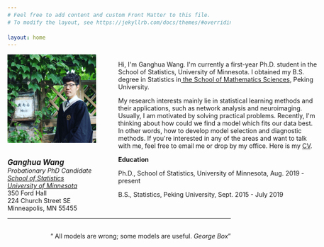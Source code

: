 ```yaml
---
# Feel free to add content and custom Front Matter to this file.
# To modify the layout, see https://jekyllrb.com/docs/themes/#overriding-theme-defaults

layout: home
---
```


<style type="text/css">
#wrap {
   width:700px;
   margin:0 auto;
}
#left_col {
   float:left;
   width:250px;
}
#right_col {
   float:right;
   width:450px;
}
</style> 
<div id="wrap">	
  <div id="left_col">	
    <img  class="img-circle avatar" alt="Ganghua Wang" src="assets/img/profile.jpg" width="200"> 
    <p class='info'><br /> 
    <big><i><b>Ganghua Wang</b></i></big><br /> 
    <i>Probationary PhD Candidate</i><br /> 
    <a href="https://cla.umn.edu/statistics" target="_blank"><i>School of Statistics</i></a><br /> 
      <a href="https://twin-cities.umn.edu" target="_blank"><i>University of Minnesota</i></a><br />
    350 Ford Hall<br />     
    224 Church Street SE<br />
    Minneapolis, MN 55455 
    </p>
  </div>	
  <div id="right_col">	
    <p class="lead">
      Hi, I'm Ganghua Wang. I'm currently a first-year Ph.D. student in the School of Statistics, University of Minnesota. I obtained my B.S. degree in Statistics in<a href="http://english.math.pku.edu.cn" target="_blank"> the School of Mathematics Sciences</a>, Peking University.</p> 
      <p class="research">My research interests mainly lie in statistical learning methods and their applications, such as network analysis and neuroimaging. Usually, I am motivated by solving practical problems. Recently, I'm thinking about how could we find a model which fits our data best. In other words, how to develop model selection and diagnostic methods. If you're interested in any of the areas and want to talk with me, feel free to email me or drop by my office. Here is my <a href='assets/resource/CV_GW.pdf'>CV</a>.</p> 

   <p><strong>Education</strong></p>
   <p>Ph.D., School of Statistics, University of Minnesota, Aug. 2019 - present </p>
   <p>B.S., Statistics, Peking University, Sept. 2015 - July 2019 </p>

  </div>

</div>

<hr style="clear:both;">
  <p><br/>
  <q style='float:right'> All models are wrong; some models are useful. <i>George Box</i></q>
  </p>



